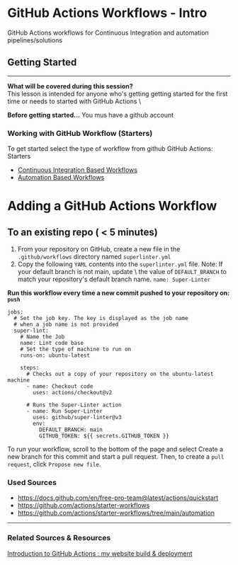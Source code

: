 # GitHub Actions Workflows - Intro
GitHub Actions workflows for Continuous Integration and automation pipelines/solutions
## Getting Started
---
**What will be covered during this session?** \
This lesson is intended for anyone who's getting getting started for the first time or needs to started with GitHub Actions \

**Before getting started...** 
You mus have a github account
### Working with GitHub Workflow (Starters)
To get started select the type of workflow from github GitHub Actions: Starters 
- [Continuous Integration Based Workflows](https://github.com/actions/starter-workflows)
- [Automation Based Workflows](https://github.com/actions/starter-workflows/tree/main/automation)

# Adding a GitHub Actions Workflow
To an existing repo ( < 5 minutes)
---
1. From your repository on GitHub, create a new file in the `.github/workflows` directory named `superlinter.yml`
2. Copy the following `YAML` contents into the `superlinter.yml` file. Note: If your default branch is not main, update \ 
the value of `DEFAULT_BRANCH` to match your repository's default branch name.
`name: Super-Linter`

**Run this workflow every time a new commit pushed to your repository on: `push`**
```
jobs:
  # Set the job key. The key is displayed as the job name
  # when a job name is not provided
  super-lint:
    # Name the Job
    name: Lint code base
    # Set the type of machine to run on
    runs-on: ubuntu-latest

    steps:
      # Checks out a copy of your repository on the ubuntu-latest machine
      - name: Checkout code
        uses: actions/checkout@v2

      # Runs the Super-Linter action
      - name: Run Super-Linter
        uses: github/super-linter@v3
        env:
          DEFAULT_BRANCH: main
          GITHUB_TOKEN: ${{ secrets.GITHUB_TOKEN }}
 ```
To run your workflow, scroll to the bottom of the page and select Create a new branch for this commit and start a pull request. Then, to create a `pull request`, click `Propose new file`.

### Used Sources
- https://docs.github.com/en/free-pro-team@latest/actions/quickstart
- https://github.com/actions/starter-workflows
- https://github.com/actions/starter-workflows/tree/main/automation

---
### Related Sources & Resources
[Introduction to GitHub Actions : my website build & deployment](https://www.youtube.com/watch?reload=9&v=rgxbeIvQj0Q)



          

